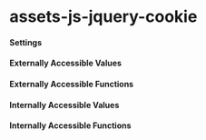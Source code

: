# assets-js-jquery-cookie



#### Settings



#### Externally Accessible Values



#### Externally Accessible Functions



#### Internally Accessible Values



#### Internally Accessible Functions


